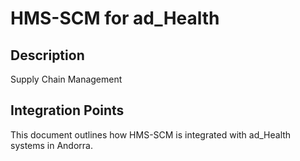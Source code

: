 # HMS-SCM for ad_Health

## Description

Supply Chain Management

## Integration Points

This document outlines how HMS-SCM is integrated with ad_Health systems in Andorra.
